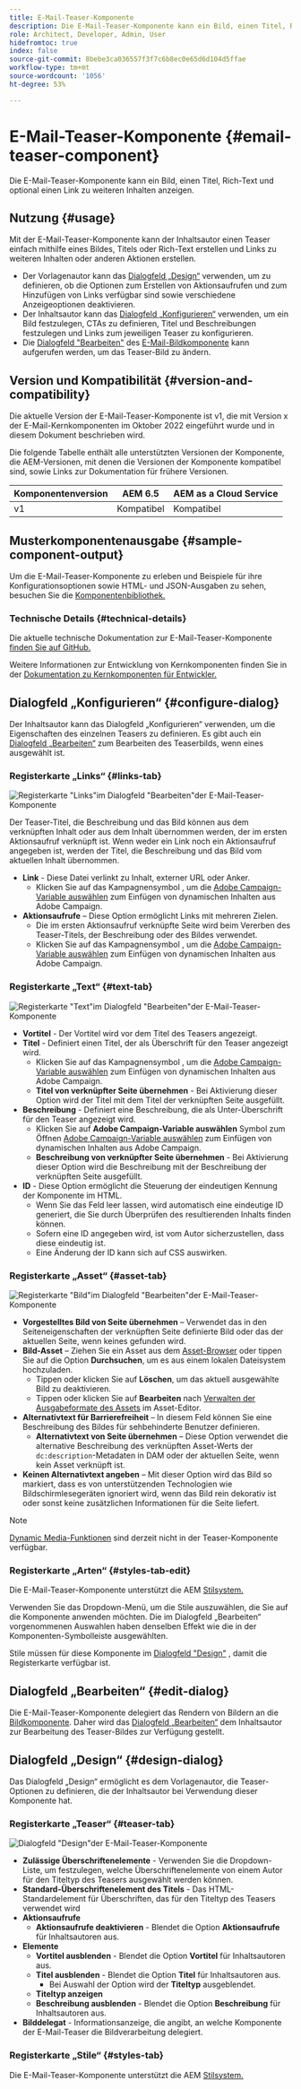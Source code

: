 ```yaml
---
title: E-Mail-Teaser-Komponente
description: Die E-Mail-Teaser-Komponente kann ein Bild, einen Titel, Rich-Text und optional einen Link zu weiteren Inhalten anzeigen.
role: Architect, Developer, Admin, User
hidefromtoc: true
index: false
source-git-commit: 8bebe3ca036557f3f7c6b8ec0e65d6d104d5ffae
workflow-type: tm+mt
source-wordcount: '1056'
ht-degree: 53%

---
```



# E-Mail-Teaser-Komponente {#email-teaser-component}

Die E-Mail-Teaser-Komponente kann ein Bild, einen Titel, Rich-Text und optional einen Link zu weiteren Inhalten anzeigen.

## Nutzung {#usage}

Mit der E-Mail-Teaser-Komponente kann der Inhaltsautor einen Teaser einfach mithilfe eines Bildes, Titels oder Rich-Text erstellen und Links zu weiteren Inhalten oder anderen Aktionen erstellen.

* Der Vorlagenautor kann das [Dialogfeld „Design“](#design-dialog) verwenden, um zu definieren, ob die Optionen zum Erstellen von Aktionsaufrufen und zum Hinzufügen von Links verfügbar sind sowie verschiedene Anzeigeoptionen deaktivieren.
* Der Inhaltsautor kann das [Dialogfeld „Konfigurieren“](#configure-dialog) verwenden, um ein Bild festzulegen, CTAs zu definieren, Titel und Beschreibungen festzulegen und Links zum jeweiligen Teaser zu konfigurieren.
* Die [Dialogfeld &quot;Bearbeiten&quot;](image.md#edit-dialog) des [E-Mail-Bildkomponente](image.md) kann aufgerufen werden, um das Teaser-Bild zu ändern.

## Version und Kompatibilität {#version-and-compatibility}

Die aktuelle Version der E-Mail-Teaser-Komponente ist v1, die mit Version x der E-Mail-Kernkomponenten im Oktober 2022 eingeführt wurde und in diesem Dokument beschrieben wird.

Die folgende Tabelle enthält alle unterstützten Versionen der Komponente, die AEM-Versionen, mit denen die Versionen der Komponente kompatibel sind, sowie Links zur Dokumentation für frühere Versionen.

| Komponentenversion | AEM 6.5 | AEM as a Cloud Service |
|---|---|---|
| v1 | Kompatibel | Kompatibel |

## Musterkomponentenausgabe {#sample-component-output}

Um die E-Mail-Teaser-Komponente zu erleben und Beispiele für ihre Konfigurationsoptionen sowie HTML- und JSON-Ausgaben zu sehen, besuchen Sie die [Komponentenbibliothek.](https://adobe.com/go/aem_cmp_library_email_teaser)

### Technische Details {#technical-details}

Die aktuelle technische Dokumentation zur E-Mail-Teaser-Komponente [finden Sie auf GitHub.](https://adobe.com/go/aem_cmp_tech_email_teaser_v1)

Weitere Informationen zur Entwicklung von Kernkomponenten finden Sie in der [Dokumentation zu Kernkomponenten für Entwickler.](/help/developing/overview.md)

## Dialogfeld „Konfigurieren“ {#configure-dialog}

Der Inhaltsautor kann das Dialogfeld „Konfigurieren“ verwenden, um die Eigenschaften des einzelnen Teasers zu definieren. Es gibt auch ein [Dialogfeld „Bearbeiten“](#edit-dialog) zum Bearbeiten des Teaserbilds, wenn eines ausgewählt ist.

### Registerkarte „Links“ {#links-tab}

![Registerkarte &quot;Links&quot;im Dialogfeld &quot;Bearbeiten&quot;der E-Mail-Teaser-Komponente](/help/email/assets/email-teaser-edit-links.png)

Der Teaser-Titel, die Beschreibung und das Bild können aus dem verknüpften Inhalt oder aus dem Inhalt übernommen werden, der im ersten Aktionsaufruf verknüpft ist. Wenn weder ein Link noch ein Aktionsaufruf angegeben ist, werden der Titel, die Beschreibung und das Bild vom aktuellen Inhalt übernommen.

* **Link** - Diese Datei verlinkt zu Inhalt, externer URL oder Anker.
   * Klicken Sie auf das Kampagnensymbol , um die [Adobe Campaign-Variable auswählen](/help/email/campaign-variables.md) zum Einfügen von dynamischen Inhalten aus Adobe Campaign.
* **Aktionsaufrufe** – Diese Option ermöglicht Links mit mehreren Zielen.
   * Die im ersten Aktionsaufruf verknüpfte Seite wird beim Vererben des Teaser-Titels, der Beschreibung oder des Bildes verwendet.
   * Klicken Sie auf das Kampagnensymbol , um die [Adobe Campaign-Variable auswählen](/help/email/campaign-variables.md) zum Einfügen von dynamischen Inhalten aus Adobe Campaign.

### Registerkarte „Text“ {#text-tab}

![Registerkarte &quot;Text&quot;im Dialogfeld &quot;Bearbeiten&quot;der E-Mail-Teaser-Komponente](/help/email/assets/email-teaser-edit-text.png)

* **Vortitel** - Der Vortitel wird vor dem Titel des Teasers angezeigt.
* **Titel** - Definiert einen Titel, der als Überschrift für den Teaser angezeigt wird.
   * Klicken Sie auf das Kampagnensymbol , um die [Adobe Campaign-Variable auswählen](/help/email/campaign-variables.md) zum Einfügen von dynamischen Inhalten aus Adobe Campaign.
   * **Titel von verknüpfter Seite übernehmen** - Bei Aktivierung dieser Option wird der Titel mit dem Titel der verknüpften Seite ausgefüllt.
* **Beschreibung** - Definiert eine Beschreibung, die als Unter-Überschrift für den Teaser angezeigt wird.
   * Klicken Sie auf **Adobe Campaign-Variable auswählen** Symbol zum Öffnen [Adobe Campaign-Variable auswählen](/help/email/campaign-variables.md) zum Einfügen von dynamischen Inhalten aus Adobe Campaign.
   * **Beschreibung von verknüpfter Seite übernehmen** - Bei Aktivierung dieser Option wird die Beschreibung mit der Beschreibung der verknüpften Seite ausgefüllt.
* **ID** - Diese Option ermöglicht die Steuerung der eindeutigen Kennung der Komponente im HTML.
   * Wenn Sie das Feld leer lassen, wird automatisch eine eindeutige ID generiert, die Sie durch Überprüfen des resultierenden Inhalts finden können.
   * Sofern eine ID angegeben wird, ist vom Autor sicherzustellen, dass diese eindeutig ist.
   * Eine Änderung der ID kann sich auf CSS auswirken.

### Registerkarte „Asset“ {#asset-tab}

![Registerkarte &quot;Bild&quot;im Dialogfeld &quot;Bearbeiten&quot;der E-Mail-Teaser-Komponente](/help/email/assets/email-teaser-edit-image.png)

* **Vorgestelltes Bild von Seite übernehmen** – Verwendet das in den Seiteneigenschaften der verknüpften Seite definierte Bild oder das der aktuellen Seite, wenn keines gefunden wird.
* **Bild-Asset** – Ziehen Sie ein Asset aus dem [Asset-Browser](https://experienceleague.adobe.com/docs/experience-manager-cloud-service/sites/authoring/fundamentals/environment-tools.html?lang=de) oder tippen Sie auf die Option **Durchsuchen**, um es aus einem lokalen Dateisystem hochzuladen.
   * Tippen oder klicken Sie auf **Löschen**, um das aktuell ausgewählte Bild zu deaktivieren.
   * Tippen oder klicken Sie auf **Bearbeiten** nach [Verwalten der Ausgabeformate des Assets](https://experienceleague.adobe.com/docs/experience-manager-cloud-service/assets/manage/manage-digital-assets.html?lang=de) im Asset-Editor.
* **Alternativtext für Barrierefreiheit** – In diesem Feld können Sie eine Beschreibung des Bildes für sehbehinderte Benutzer definieren.
   * **Alternativtext von Seite übernehmen** – Diese Option verwendet die alternative Beschreibung des verknüpften Asset-Werts der `dc:description`-Metadaten in DAM oder der aktuellen Seite, wenn kein Asset verknüpft ist.
* **Keinen Alternativtext angeben** – Mit dieser Option wird das Bild so markiert, dass es von unterstützenden Technologien wie Bildschirmlesegeräten ignoriert wird, wenn das Bild rein dekorativ ist oder sonst keine zusätzlichen Informationen für die Seite liefert.

>[!NOTE]
>
>[Dynamic Media-Funktionen](image.md#dynamic-media) sind derzeit nicht in der Teaser-Komponente verfügbar.

### Registerkarte „Arten“ {#styles-tab-edit}

Die E-Mail-Teaser-Komponente unterstützt die AEM [Stilsystem.](/help/get-started/authoring.md#component-styling)

Verwenden Sie das Dropdown-Menü, um die Stile auszuwählen, die Sie auf die Komponente anwenden möchten. Die im Dialogfeld „Bearbeiten“ vorgenommenen Auswahlen haben denselben Effekt wie die in der Komponenten-Symbolleiste ausgewählten.

Stile müssen für diese Komponente im [Dialogfeld &quot;Design&quot;](#design-dialog) , damit die Registerkarte verfügbar ist.

## Dialogfeld „Bearbeiten“ {#edit-dialog}

Die E-Mail-Teaser-Komponente delegiert das Rendern von Bildern an die [Bildkomponente](image.md). Daher wird das [Dialogfeld „Bearbeiten“](image.md#edit-dialog) dem Inhaltsautor zur Bearbeitung des Teaser-Bildes zur Verfügung gestellt.

## Dialogfeld „Design“ {#design-dialog}

Das Dialogfeld „Design“ ermöglicht es dem Vorlagenautor, die Teaser-Optionen zu definieren, die der Inhaltsautor bei Verwendung dieser Komponente hat.

### Registerkarte „Teaser“ {#teaser-tab}

![Dialogfeld &quot;Design&quot;der E-Mail-Teaser-Komponente](/help/email/assets/email-teaser-design.png)

* **Zulässige Überschriftenelemente** - Verwenden Sie die Dropdown-Liste, um festzulegen, welche Überschriftenelemente von einem Autor für den Titeltyp des Teasers ausgewählt werden können.
* **Standard-Überschriftenelement des Titels** - Das HTML-Standardelement für Überschriften, das für den Titeltyp des Teasers verwendet wird
* **Aktionsaufrufe**
   * **Aktionsaufrufe deaktivieren** - Blendet die Option **Aktionsaufrufe** für Inhaltsautoren aus.
* **Elemente**
   * **Vortitel ausblenden** - Blendet die Option **Vortitel** für Inhaltsautoren aus.
   * **Titel ausblenden** - Blendet die Option **Titel** für Inhaltsautoren aus.
      * Bei Auswahl der Option wird der **Titeltyp** ausgeblendet.
   * **Titeltyp anzeigen**
   * **Beschreibung ausblenden** - Blendet die Option **Beschreibung** für Inhaltsautoren aus.
* **Bilddelegat** - Informationsanzeige, die angibt, an welche Komponente der E-Mail-Teaser die Bildverarbeitung delegiert.

### Registerkarte „Stile“ {#styles-tab}

Die E-Mail-Teaser-Komponente unterstützt die AEM [Stilsystem.](/help/get-started/authoring.md#component-styling)
